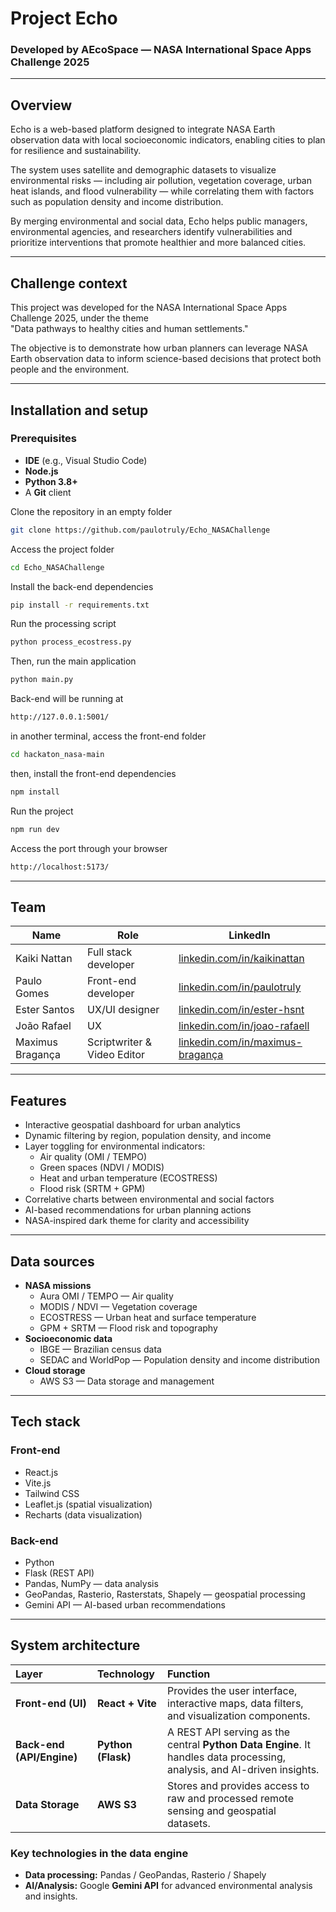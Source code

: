 # Project Echo

### Developed by AEcoSpace — NASA International Space Apps Challenge 2025

---

## Overview

Echo is a web-based platform designed to integrate NASA Earth observation data with local socioeconomic indicators, enabling cities to plan for resilience and sustainability.

The system uses satellite and demographic datasets to visualize environmental risks — including air pollution, vegetation coverage, urban heat islands, and flood vulnerability — while correlating them with factors such as population density and income distribution.

By merging environmental and social data, Echo helps public managers, environmental agencies, and researchers identify vulnerabilities and prioritize interventions that promote healthier and more balanced cities.

---

## Challenge context

This project was developed for the NASA International Space Apps Challenge 2025, under the theme  
"Data pathways to healthy cities and human settlements."

The objective is to demonstrate how urban planners can leverage NASA Earth observation data to inform science-based decisions that protect both people and the environment.

---

## Installation and setup

### Prerequisites
* **IDE** (e.g., Visual Studio Code)
* **Node.js**
* **Python 3.8+**
* A **Git** client

Clone the repository in an empty folder
```bash
git clone https://github.com/paulotruly/Echo_NASAChallenge
```
Access the project folder
```bash
cd Echo_NASAChallenge
```
Install the back-end dependencies
```bash
pip install -r requirements.txt
```
Run the processing script
```bash
python process_ecostress.py
```
Then, run the main application
```bash
python main.py
```
Back-end will be running at
```bash
http://127.0.0.1:5001/
```

in another terminal, access the front-end folder
```bash
cd hackaton_nasa-main
```
then, install the front-end dependencies 
```bash
npm install
```
Run the project
```bash
npm run dev
```
Access the port through your browser
```bash
http://localhost:5173/
```

---

## Team

| Name | Role | LinkedIn |
|------|------|-----------|
| Kaiki Nattan | Full stack developer | [linkedin.com/in/kaikinattan](https://www.linkedin.com/in/kaikinattan) |
| Paulo Gomes | Front-end developer | [linkedin.com/in/paulotruly](https://www.linkedin.com/in/paulotruly) |
| Ester Santos | UX/UI designer | [linkedin.com/in/ester-hsnt](https://linkedin.com/in/ester-hsnt) |
| João Rafael | UX | [linkedin.com/in/joao-rafaell](https://linkedin.com/in/joao-rafaell) |
| Maximus Bragança | Scriptwriter & Video Editor | [linkedin.com/in/maximus-bragança](https://linkedin.com/in/maximus-bragança) |

---

## Features

- Interactive geospatial dashboard for urban analytics  
- Dynamic filtering by region, population density, and income  
- Layer toggling for environmental indicators:
  - Air quality (OMI / TEMPO)
  - Green spaces (NDVI / MODIS)
  - Heat and urban temperature (ECOSTRESS)
  - Flood risk (SRTM + GPM)
- Correlative charts between environmental and social factors  
- AI-based recommendations for urban planning actions  
- NASA-inspired dark theme for clarity and accessibility  

---

## Data sources

- **NASA missions**
  - Aura OMI / TEMPO — Air quality
  - MODIS / NDVI — Vegetation coverage
  - ECOSTRESS — Urban heat and surface temperature
  - GPM + SRTM — Flood risk and topography
- **Socioeconomic data**
  - IBGE — Brazilian census data
  - SEDAC and WorldPop — Population density and income distribution
- **Cloud storage**
  - AWS S3 — Data storage and management

---

## Tech stack

### Front-end
- React.js  
- Vite.js  
- Tailwind CSS  
- Leaflet.js (spatial visualization)  
- Recharts (data visualization)  

### Back-end
- Python  
- Flask (REST API)  
- Pandas, NumPy — data analysis  
- GeoPandas, Rasterio, Rasterstats, Shapely — geospatial processing  
- Gemini API — AI-based urban recommendations  

---

## System architecture

| Layer | Technology | Function |
| :--- | :--- | :--- |
| **Front-end (UI)** | **React + Vite** | Provides the user interface, interactive maps, data filters, and visualization components. |
| **Back-end (API/Engine)** | **Python (Flask)** | A REST API serving as the central **Python Data Engine**. It handles data processing, analysis, and AI-driven insights. |
| **Data Storage** | **AWS S3** | Stores and provides access to raw and processed remote sensing and geospatial datasets. |

### Key technologies in the data engine

* **Data processing:** Pandas / GeoPandas, Rasterio / Shapely
* **AI/Analysis:** Google **Gemini API** for advanced environmental analysis and insights.
